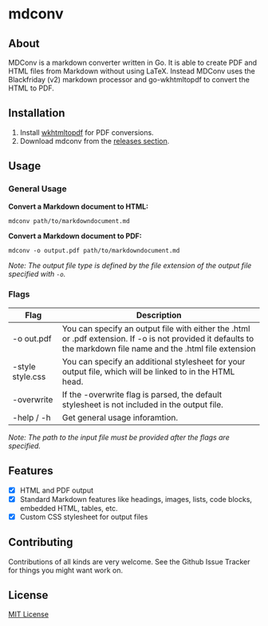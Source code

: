 # mdconv

## About

MDConv is a markdown converter written in Go.
It is able to create PDF and HTML files from Markdown without using LaTeX. 
Instead MDConv uses the Blackfriday (v2) markdown processor and go-wkhtmltopdf to convert the HTML
to PDF.

## Installation

1. Install [wkhtmltopdf](https://wkhtmltopdf.org/downloads.html) for PDF conversions.
2. Download mdconv from the [releases section](https://github.com/Palexer/mdconv/releases).

## Usage

### General Usage

**Convert a Markdown document to HTML:**


```mdconv path/to/markdowndocument.md```


**Convert a Markdown document to PDF:**


```mdconv -o output.pdf path/to/markdowndocument.md```

_Note: The output file type is defined by the file extension of the output file
specified with ```-o```._

### Flags

|Flag|Description|
|----|------|
|-o out.pdf|You can specify an output file with either the .html or .pdf extension. If -o is not provided it defaults to the markdown file name and the .html file extension|
|-style style.css|You can specify an additional stylesheet for your output file, which will be linked to in the HTML head.|
|-overwrite|If the -overwrite flag is parsed, the default stylesheet is not included in the output file.|
|-help / -h|Get general usage inforamtion.|

_Note: The path to the input file must be provided _after_ the flags are specified._

## Features

- [x] HTML and PDF output 
- [x] Standard Markdown features like headings, images, lists, code blocks, embedded HTML, tables, etc.
- [x] Custom CSS stylesheet for output files

## Contributing

Contributions of all kinds are very welcome. See the Github Issue Tracker for things you might want work on.

## License

[MIT License](https://raw.githubusercontent.com/Palexer/mdconv/master/LICENSE)
